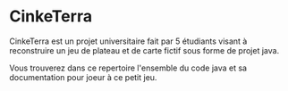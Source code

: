 # CinkeTerra

CinkeTerra est un projet universitaire fait par 5 étudiants visant à reconstruire un jeu de plateau et de carte fictif sous forme de projet java.

Vous trouverez dans ce repertoire l'ensemble du code java et sa documentation pour joeur à ce petit jeu.

